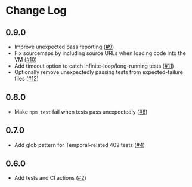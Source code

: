 
# Change Log

## 0.9.0
* Improve unexpected pass reporting ([#9](https://github.com/js-temporal/temporal-test262-runner/pull/9))
* Fix sourcemaps by including source URLs when loading code into the VM ([#10](https://github.com/js-temporal/temporal-test262-runner/pull/10))
* Add timeout option to catch infinite-loop/long-running tests ([#11](https://github.com/js-temporal/temporal-test262-runner/pull/11))
* Optionally remove unexpectedly passing tests from expected-failure files ([#12](https://github.com/js-temporal/temporal-test262-runner/pull/12))

## 0.8.0
* Make `npm test` fail when tests pass unexpectedly ([#6](https://github.com/js-temporal/temporal-test262-runner/pull/6))

## 0.7.0
* Add glob pattern for Temporal-related 402 tests  ([#4](https://github.com/js-temporal/temporal-test262-runner/pull/4))

## 0.6.0
* Add tests and CI actions ([#2](https://github.com/js-temporal/temporal-test262-runner/pull/))
